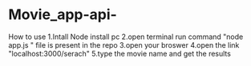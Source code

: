 # Movie_app-api-
How to use 
1.Intall Node install pc 
2.open terminal run command "node app.js " file is present in the repo
3.open your broswer 
4.open the link "localhost:3000/serach"
5.type the movie name and get the results 
